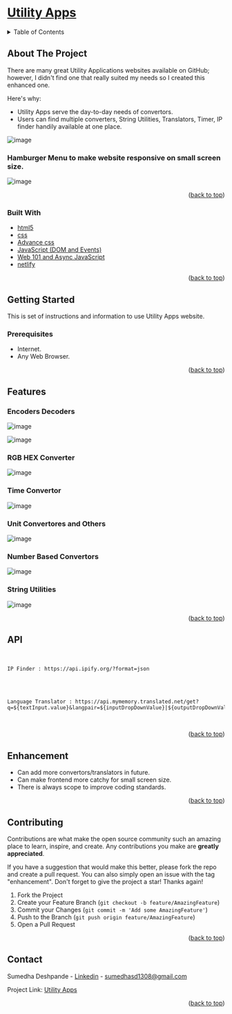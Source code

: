 <div id="top"></div>

# [Utility Apps](https://sumedha-utility-app-website.netlify.app/)<br>
<!-- TABLE OF CONTENTS -->
<details>
  <summary>Table of Contents</summary>
  <ol>
    <li>
      <a href="#about-the-project">About The Project</a>
      <ul>
        <li><a href="#built-with">Built With</a></li>
      </ul>
    </li>
    <li>
      <a href="#getting-started">Getting Started</a>
      <ul>
        <li><a href="#prerequisites">Prerequisites</a></li>
        <li>
            <details>
               <summary><a href="#features">Features</a></summary>
                  <ul>
                     <li><a href="#encoders-decoders">Encoders Decoders</a></li>
                     <li><a href="#rgb-hex-converter">RGB HEX Converter</a></li>
                     <li><a href="#time-convertor">Time Convertor</a></li>
                     <li><a href="#unit-convertores-and-others">Unit Convertores and Others</a></li>
                     <li><a href="#number-based-convertors">Number Based Convertors</a></li>
                     <li><a href="#string-utilities">String Utilities</a></li>
                  </ul>
            </details>
	</li>		
        <li><a href="#api">API</a></li>
      </ul>
    </li>
    <li><a href="#Enhancement">Enhancement</a></li>
    <li><a href="#contributing">Contributing</a></li>
    <li><a href="#contact">Contact</a></li>
  </ol>
</details>


<!-- ABOUT THE PROJECT -->
## About The Project
There are many great Utility Applications websites available on GitHub; however, I didn't find one that really suited my needs so I created this enhanced one. 

Here's why:
* Utility Apps serve the day-to-day needs of convertors.
* Users can find multiple converters, String Utilities, Translators, Timer, IP finder handily available at one place.

![image](https://github.com/sumedha1308/UtilityAppWebsite/blob/master/images/Screenshots/HomePage.png)

### Hamburger Menu to make website responsive on small screen size.

![image](https://github.com/sumedha1308/UtilityAppWebsite/blob/master/images/Screenshots/Hamburger.PNG)

<p align="right">(<a href="#top">back to top</a>)</p>


### Built With

* [html5](https://html.com/html5/)
* [css](https://devdocs.io/css/)
* [Advance css](https://css-tricks.com/snippets/css/)
* [JavaScript (DOM and Events)](https://developer.mozilla.org/en-US/docs/Web/javascript)
* [Web 101 and Async JavaScript](https://developer.mozilla.org/en-US/docs/Learn/JavaScript/Asynchronous)
* [netlify](https://www.netlify.com/)

<p align="right">(<a href="#top">back to top</a>)</p>

<!-- GETTING STARTED -->
## Getting Started

This is set of instructions and information to use Utility Apps website.

### Prerequisites

* Internet.
* Any Web Browser.

<p align="right">(<a href="#top">back to top</a>)</p>

## Features

### Encoders Decoders

![image](https://github.com/sumedha1308/UtilityAppWebsite/blob/master/images/Screenshots/Encoder-decoder-hash.png)

![image](https://github.com/sumedha1308/UtilityAppWebsite/blob/master/images/Screenshots/Hash_generator.png)

### RGB HEX Converter

![image](https://github.com/sumedha1308/UtilityAppWebsite/blob/master/images/Screenshots/RGBToHex.png)

### Time Convertor

![image](https://github.com/sumedha1308/UtilityAppWebsite/blob/master/images/Screenshots/TimeStamp.png)

### Unit Convertores and Others

![image](https://github.com/sumedha1308/UtilityAppWebsite/blob/master/images/Screenshots/Temperature_Convertor.png)

### Number Based Convertors

![image](https://github.com/sumedha1308/UtilityAppWebsite/blob/master/images/Screenshots/NumberBase.png)

### String Utilities

![image](https://github.com/sumedha1308/UtilityAppWebsite/blob/master/images/Screenshots/String%20Utilities.png)

<p align="right">(<a href="#top">back to top</a>)</p>

## API 

<br>

```
IP Finder : https://api.ipify.org/?format=json

```

<br>

<br>

```
Language Translator : https://api.mymemory.translated.net/get?q=${textInput.value}&langpair=${inputDropDownValue}|${outputDropDownValue}

```

<br>

<p align="right">(<a href="#top">back to top</a>)</p>

<!-- Enhancement -->
## Enhancement
* Can add more convertors/translators in future.
* Can make frontend more catchy for small screen size.
* There is always scope to improve coding standards.


<p align="right">(<a href="#top">back to top</a>)</p>

<!-- CONTRIBUTING -->
## Contributing

Contributions are what make the open source community such an amazing place to learn, inspire, and create. Any contributions you make are **greatly appreciated**.

If you have a suggestion that would make this better, please fork the repo and create a pull request. You can also simply open an issue with the tag "enhancement".
Don't forget to give the project a star! Thanks again!

1. Fork the Project
2. Create your Feature Branch (`git checkout -b feature/AmazingFeature`)
3. Commit your Changes (`git commit -m 'Add some AmazingFeature'`)
4. Push to the Branch (`git push origin feature/AmazingFeature`)
5. Open a Pull Request

<p align="right">(<a href="#top">back to top</a>)</p>


<!-- CONTACT -->
## Contact

Sumedha Deshpande - [Linkedin](www.linkedin.com/in/sumedha1308) - sumedhasd1308@gmail.com

Project Link: [Utility Apps](https://github.com/sumedha1308/UtilityAppWebsite)

<p align="right">(<a href="#top">back to top</a>)</p>
